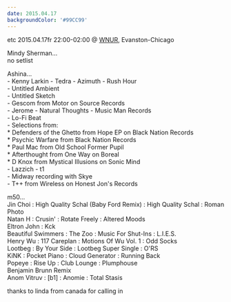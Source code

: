 ```yaml
---
date: 2015.04.17
backgroundColor: '#99CC99'
---
```


etc 2015.04.17fr 22:00-02:00 @ [WNUR](http://www.wnur.org/), Evanston-Chicago  

Mindy Sherman...  
no setlist  

Ashina...  
\- Kenny Larkin - Tedra - Azimuth - Rush Hour  
\- Untitled Ambient  
\- Untitled Sketch  
\- Gescom from Motor on Source Records  
\- Jerome - Natural Thoughts - Music Man Records  
\- Lo-Fi Beat  
\- Selections from:  
\* Defenders of the Ghetto from Hope EP on Black Nation Records  
\* Psychic Warfare from Black Nation Records  
\* Paul Mac from Old School Former Pupil  
\* Afterthought from One Way on Boreal  
\* D Knox from Mystical Illusions on Sonic Mind  
\- Lazzich - t1  
\- Midway recording with Skye  
\- T++ from Wireless on Honest Jon's Records  

m50...  
Jin Choi : High Quality Schal (Baby Ford Remix) : High Quality Schal : Roman Photo  
Natan H : Crusin' : Rotate Freely : Altered Moods  
Eltron John : Kck  
Beautiful Swimmers : The Zoo : Music For Shut-Ins : L.I.E.S.  
Henry Wu : 117 Careplan : Motions Of Wu Vol. 1 : Odd Socks  
Lootbeg : By Your Side : Lootbeg Super Single : O'RS  
KiNK : Pocket Piano : Cloud Generator : Running Back  
Popeye : Rise Up : Club Lounge : Plumphouse  
Benjamin Brunn Remix  
Anom Vitruv : \[b1\] : Anomie : Total Stasis  

thanks to linda from canada for calling in